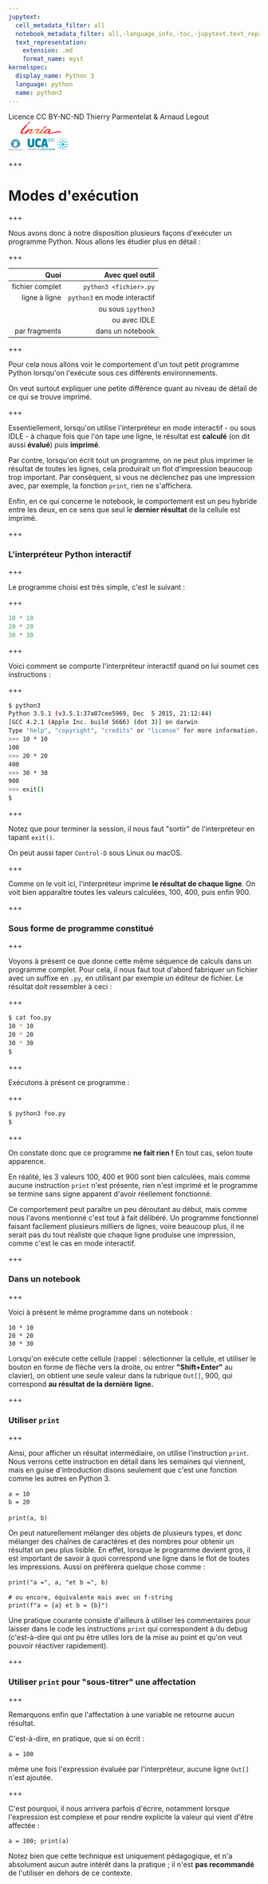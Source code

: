 ```yaml
---
jupytext:
  cell_metadata_filter: all
  notebook_metadata_filter: all,-language_info,-toc,-jupytext.text_representation.jupytext_version,-jupytext.text_representation.format_version
  text_representation:
    extension: .md
    format_name: myst
kernelspec:
  display_name: Python 3
  language: python
  name: python3
---
```


<div class="licence">
<span>Licence CC BY-NC-ND</span>
<span>Thierry Parmentelat &amp; Arnaud Legout</span>
<span><img src="media/both-logos-small-alpha.png" /></span>
</div>

+++

# Modes d'exécution

+++

Nous avons donc à notre disposition plusieurs façons d'exécuter un programme Python. Nous allons les étudier plus en détail :

+++

| Quoi            | Avec quel outil              |
|----------------:|-----------------------------:|
| fichier complet | `python3 <fichier>.py`       |
| ligne à ligne   | `python3` en mode interactif |
|     &nbsp;      | ou sous `ipython3`           |
|     &nbsp;      | ou avec IDLE                 |
| par fragments   | dans un notebook             |

+++

Pour cela nous allons voir le comportement d'un tout petit programme Python lorsqu'on l'exécute sous ces différents environnements.

On veut surtout expliquer une petite différence quant au niveau de détail de ce qui se trouve imprimé.

+++

Essentiellement, lorsqu'on utilise l'interpréteur en mode interactif - ou sous IDLE - à chaque fois que l'on tape une ligne, le résultat est **calculé** (on dit aussi **évalué**) puis **imprimé**.

Par contre, lorsqu'on écrit tout un programme, on ne peut plus imprimer le résultat de toutes les lignes, cela produirait un flot d'impression beaucoup trop important. Par conséquent, si vous ne déclenchez pas une impression avec, par exemple, la fonction `print`, rien ne s'affichera.

Enfin, en ce qui concerne le notebook, le comportement est un peu hybride entre les deux, en ce sens que seul le **dernier résultat** de la cellule est imprimé.

+++

### L'interpréteur Python interactif

+++

Le programme choisi est très simple, c'est le suivant :

+++

```python
10 * 10
20 * 20
30 * 30
```

+++

Voici comment se comporte l'interpréteur interactif quand on lui soumet ces instructions :

+++

```bash
$ python3
Python 3.5.1 (v3.5.1:37a07cee5969, Dec  5 2015, 21:12:44)
[GCC 4.2.1 (Apple Inc. build 5666) (dot 3)] on darwin
Type "help", "copyright", "credits" or "license" for more information.
>>> 10 * 10
100
>>> 20 * 20
400
>>> 30 * 30
900
>>> exit()
$
```

+++

Notez que pour terminer la session, il nous faut "sortir" de l'interpréteur en tapant `exit()`.

On peut aussi taper `Control-D` sous Linux ou macOS.

+++

Comme on le voit ici, l'interpréteur imprime **le résultat de chaque ligne**. On voit bien apparaître toutes les valeurs calculées, 100, 400, puis enfin 900.

+++

### Sous forme de programme constitué

+++

Voyons à présent ce que donne cette même séquence de calculs dans un programme complet. Pour cela, il nous faut tout d'abord fabriquer un fichier avec un suffixe en `.py`, en utilisant par exemple un éditeur de fichier. Le résultat doit ressembler à ceci :

+++

```bash
$ cat foo.py
10 * 10
20 * 20
30 * 30
$
```

+++

Exécutons à présent ce programme :

+++

```bash
$ python3 foo.py
$
```

+++

On constate donc que ce programme **ne fait rien !** En tout cas, selon toute apparence.

En réalité, les 3 valeurs 100, 400 et 900 sont bien calculées, mais comme aucune instruction `print` n'est présente, rien n'est imprimé et le programme se termine sans signe apparent d'avoir réellement fonctionné.

Ce comportement peut paraître un peu déroutant au début, mais comme nous l'avons mentionné c'est tout à fait délibéré. Un programme fonctionnel faisant facilement plusieurs milliers de lignes, voire beaucoup plus, il ne serait pas du tout réaliste que chaque ligne produise une impression, comme c'est le cas en mode interactif.

+++

### Dans un notebook

+++

Voici à présent le même programme dans un notebook :

```{code-cell}
10 * 10
20 * 20
30 * 30
```

Lorsqu'on exécute cette cellule (rappel : sélectionner la cellule, et utiliser le bouton en forme de flèche vers la droite, ou entrer **"Shift+Enter"** au clavier), on obtient une seule valeur dans la rubrique `Out[]`, 900, qui correspond **au résultat de la dernière ligne.**

+++

### Utiliser `print`

+++

Ainsi, pour afficher un résultat intermédiaire, on utilise l'instruction `print`. Nous verrons cette instruction en détail dans les semaines qui viennent, mais en guise d'introduction disons seulement que c'est une fonction comme les autres en Python 3.

```{code-cell}
a = 10
b = 20

print(a, b)
```

On peut naturellement mélanger des objets de plusieurs types, et donc mélanger des chaînes de caractères et des nombres pour obtenir un résultat un peu plus lisible. En effet, lorsque le programme devient gros, il est important de savoir à quoi correspond une ligne dans le flot de toutes les impressions. Aussi on préfèrera quelque chose comme :

```{code-cell}
print("a =", a, "et b =", b)
```

```{code-cell}
# ou encore, équivalente mais avec un f-string
print(f"a = {a} et b = {b}")
```

Une pratique courante consiste d'ailleurs à utiliser les commentaires pour laisser dans le code les instructions `print` qui correspondent à du debug (c'est-à-dire qui ont pu être utiles lors de la mise au point et qu'on veut pouvoir réactiver rapidement).

+++

### Utiliser `print` pour "sous-titrer" une affectation

+++

Remarquons enfin que l'affectation à une variable ne retourne aucun résultat.

C'est-à-dire, en pratique, que si on écrit :

```{code-cell}
a = 100
```

même une fois l'expression évaluée par l'interpréteur, aucune ligne `Out[]` n'est ajoutée.

+++

C'est pourquoi, il nous arrivera parfois d'écrire, notamment lorsque l'expression est complexe et pour rendre explicite la valeur qui vient d'être affectée :

```{code-cell}
a = 100; print(a)
```

Notez bien que cette technique est uniquement pédagogique, et n'a absolument aucun autre intérêt dans la pratique ; il n'est **pas recommandé** de l'utiliser en dehors de ce contexte.
